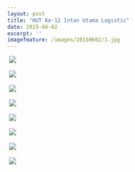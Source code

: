 ```yaml
---
layout: post
title: "HUT Ke-12 Intan Utama Logistic"
date: 2015-06-02
excerpt: ''
imagefeature: /images/20150602/1.jpg
---
```



<a href="{{site.bigimageurl}}/images/20150602/1.jpg" class="swipebox" title=""><img src="{{site.staticurl}}/static/wait.svg" class="resize js_show loading_image" data-href="/images/20150602/1.jpg" alt="" /></a>
<noscript><img src="{{site.staticurl}}/s720/images/20150602/1.jpg" /></noscript>

<a href="{{site.bigimageurl}}/images/20150602/2.jpg" class="swipebox" title=""><img src="{{site.staticurl}}/static/wait.svg" class="resize js_show loading_image" data-href="/images/20150602/2.jpg" alt="" /></a>
<noscript><img src="{{site.staticurl}}/s720/images/20150602/2.jpg" /></noscript>

<a href="{{site.bigimageurl}}/images/20150602/4.jpg" class="swipebox" title=""><img src="{{site.staticurl}}/static/wait.svg" class="resize js_show loading_image" data-href="/images/20150602/4.jpg" alt="" /></a>
<noscript><img src="{{site.staticurl}}/s720/images/20150602/4.jpg" /></noscript>

<a href="{{site.bigimageurl}}/images/20150602/5.jpg" class="swipebox" title=""><img src="{{site.staticurl}}/static/wait.svg" class="resize js_show loading_image" data-href="/images/20150602/5.jpg" alt="" /></a>
<noscript><img src="{{site.staticurl}}/s720/images/20150602/5.jpg" /></noscript>

<a href="{{site.bigimageurl}}/images/20150602/6.jpg" class="swipebox" title=""><img src="{{site.staticurl}}/static/wait.svg" class="resize js_show loading_image" data-href="/images/20150602/6.jpg" alt="" /></a>
<noscript><img src="{{site.staticurl}}/s720/images/20150602/6.jpg" /></noscript>

<a href="{{site.bigimageurl}}/images/20150602/7.jpg" class="swipebox" title=""><img src="{{site.staticurl}}/static/wait.svg" class="resize js_show loading_image" data-href="/images/20150602/7.jpg" alt="" /></a>
<noscript><img src="{{site.staticurl}}/s720/images/20150602/7.jpg" /></noscript>

<a href="{{site.bigimageurl}}/images/20150602/8.jpg" class="swipebox" title=""><img src="{{site.staticurl}}/static/wait.svg" class="resize js_show loading_image" data-href="/images/20150602/8.jpg" alt="" /></a>
<noscript><img src="{{site.staticurl}}/s720/images/20150602/8.jpg" /></noscript>

<a href="{{site.bigimageurl}}/images/20150602/9.jpg" class="swipebox" title=""><img src="{{site.staticurl}}/static/wait.svg" class="resize js_show loading_image" data-href="/images/20150602/9.jpg" alt="" /></a>
<noscript><img src="{{site.staticurl}}/s720/images/20150602/9.jpg" /></noscript>
